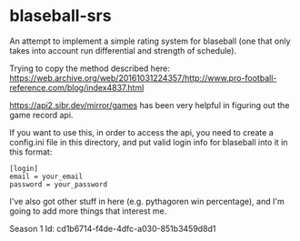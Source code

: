 # blaseball-srs

An attempt to implement a simple rating system for blaseball (one that only takes into account run differential and strength of schedule).

Trying to copy the method described here: <https://web.archive.org/web/20161031224357/http://www.pro-football-reference.com/blog/index4837.html>

<https://api2.sibr.dev/mirror/games> has been very helpful in figuring out the game record api.

If you want to use this, in order to access the api, you need to create a config.ini file in this directory, and put valid login info for blaseball into it in this format:

    [login]
    email = your_email
    password = your_password

I've also got other stuff in here (e.g. pythagoren win percentage), and I'm going to add more things that interest me.

Season 1 Id: cd1b6714-f4de-4dfc-a030-851b3459d8d1
